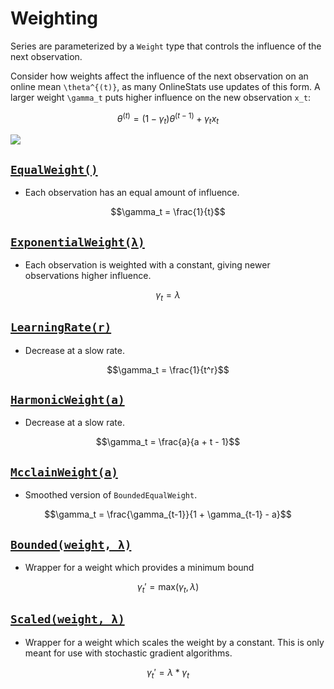 # Weighting

Series are parameterized by a `Weight` type that controls the influence of the next observation.

Consider how weights affect the influence of the next observation on an online mean ``\theta^{(t)}``, as many OnlineStats use updates of this form.  A larger weight  ``\gamma_t`` puts higher influence on the new observation ``x_t``:

```math
\theta^{(t)} = (1-\gamma_t)\theta^{(t-1)} + \gamma_t x_t
```

![](https://user-images.githubusercontent.com/8075494/29486708-a52b9de6-84ba-11e7-86c5-debfc5a80cca.png)


## [`EqualWeight()`](@ref)  
- Each observation has an equal amount of influence.
```math
\gamma_t = \frac{1}{t}
```

## [`ExponentialWeight(λ)`](@ref)  
- Each observation is weighted with a constant, giving newer observations higher influence.
```math
\gamma_t = \lambda
```

## [`LearningRate(r)`](@ref)  
- Decrease at a slow rate.
```math
\gamma_t = \frac{1}{t^r}
```  

## [`HarmonicWeight(a)`](@ref)  
- Decrease at a slow rate.
```math
\gamma_t = \frac{a}{a + t - 1}
```  

## [`McclainWeight(a)`](@ref)  
- Smoothed version of `BoundedEqualWeight`.
```math
\gamma_t = \frac{\gamma_{t-1}}{1 + \gamma_{t-1} - a}
```

## [`Bounded(weight, λ)`](@ref)
- Wrapper for a weight which provides a minimum bound
```math
\gamma_t' = \text{max}(\gamma_t, λ)
```

## [`Scaled(weight, λ)`](@ref)
- Wrapper for a weight which scales the weight by a constant.  This is only meant for use with stochastic gradient algorithms.
```math
\gamma_t' = λ * \gamma_t
```
